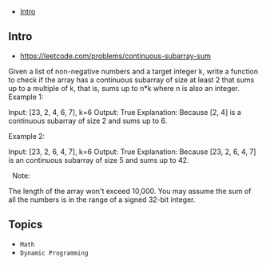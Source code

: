 - [Intro](#intro)

## Intro

- https://leetcode.com/problems/continuous-subarray-sum

Given a list of non-negative numbers and a target integer k, write a function to check if the array has a continuous subarray of size at least 2 that sums up to a multiple of k, that is, sums up to n*k where n is also an integer.
 
Example 1:

Input: [23, 2, 4, 6, 7],  k=6
Output: True
Explanation: Because [2, 4] is a continuous subarray of size 2 and sums up to 6.

Example 2:

Input: [23, 2, 6, 4, 7],  k=6
Output: True
Explanation: Because [23, 2, 6, 4, 7] is an continuous subarray of size 5 and sums up to 42.

 
Note:

The length of the array won't exceed 10,000.
You may assume the sum of all the numbers is in the range of a signed 32-bit integer.



## Topics

- `Math`
- `Dynamic Programming`


